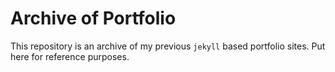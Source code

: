 # Archive of Portfolio

This repository is an archive of my previous ```jekyll``` based portfolio sites.
Put here for reference purposes.
